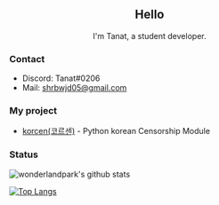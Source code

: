 <h2 align="center">Hello</h2>
<p align="center">I'm Tanat, a student developer.</p>

### Contact
- Discord: Tanat#0206
- Mail: [shrbwjd05@gmail.com](mailto:shrbwjd05@gmail.com)

### My project
- [korcen(코르센)](https://github.com/TANAT96564/korcen) - Python korean Censorship Module


### Status
![wonderlandpark's github stats](https://github-readme-stats.vercel.app/api?username=Tanat05&bg_color=ffa745,8ba4db,8ba4db&title_color=fff&text_color=fff&show_icons=true&count_private=true)

[![Top Langs](https://github-readme-stats.vercel.app/api/top-langs/?username=Tanat05&bg_color=ffa745,8ba4db,8ba4db&title_color=fff&text_color=fff)](https://github.com/Tanat05/github-readme-stats)
